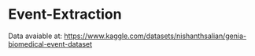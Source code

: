# Event-Extraction

Data avaiable at: https://www.kaggle.com/datasets/nishanthsalian/genia-biomedical-event-dataset
